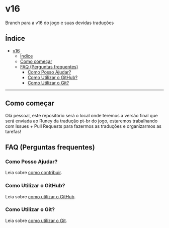 # v16

Branch para a v16 do jogo e suas devidas traduções

## Índice

- [v16](#v16)
  - [Índice](#índice)
  - [Como começar](#como-começar)
  - [FAQ (Perguntas frequentes)](#faq-perguntas-frequentes)
    - [Como Posso Ajudar?](#como-posso-ajudar)
    - [Como Utilizar o GitHub?](#como-utilizar-o-github)
    - [Como Utilizar o Git?](#como-utilizar-o-git)

---

## Como começar

Olá pessoal, este repositório será o local onde teremos a versão final que será enviada ao Runey da tradução pt-br do jogo, estaremos trabalhando com Issues + Pull Requests para fazermos as traduções e organizarmos as tarefas!

## FAQ (Perguntas frequentes)

### Como Posso Ajudar?

Leia sobre [como contribuir](HOW-TO-CONTRIBUTE.md).

### Como Utilizar o GitHub?

Leia sobre [como utilizar o GitHub](HOW-TO-GITHUB.md).

### Como Utilizar o Git?

Leia sobre [como utilizar o Git](HOW-TO-GIT.md).
